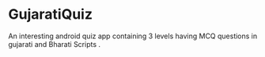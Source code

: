# GujaratiQuiz
An interesting android quiz app containing 3 levels having MCQ questions in gujarati and Bharati Scripts . 
